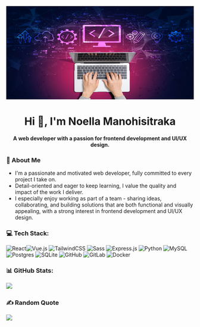 <img width="100%" src="tendances-developpement-web.jpg" height="250px">


<h1 align="center">Hi 👋, I'm Noella Manohisitraka</h1>
<h4 align="center">A web developer with a passion for frontend development and UI/UX design.</h4>

### 👩 About Me 

- I'm a passionate and motivated web developer, fully committed to every project I take on.
-  Detail-oriented and eager to keep learning, I value the quality and impact of the work I deliver. 
- I especially enjoy working as part of a team - sharing ideas, collaborating, and building solutions that are both functional and visually appealing, with a strong interest in frontend development and UI/UX design.


### 💻 Tech Stack:

![React](https://img.shields.io/badge/react-%2320232a.svg?logo=react&logoColor=%2361DAFB)![Vue.js](https://img.shields.io/badge/vue.js-%2335495e.svg?logo=vuedotjs&logoColor=%234FC08D) ![TailwindCSS](https://img.shields.io/badge/tailwindcss-%2338B2AC.svg?logo=tailwindcss&logoColor=white) ![Sass](https://img.shields.io/badge/Sass-%23CC6699.svg?logo=sass&logoColor=white) ![Express.js](https://img.shields.io/badge/express.js-%23404d59.svg?logo=express&logoColor=white) ![Python](https://img.shields.io/badge/python-%2314354C.svg?logo=python&logoColor=white) ![MySQL](https://img.shields.io/badge/mysql-%2300f.svg?logo=mysql&logoColor=white) ![Postgres](https://img.shields.io/badge/postgres-%23316192.svg?logo=postgresql&logoColor=white) ![SQLite](https://img.shields.io/badge/sqlite-%2307405e.svg?logo=sqlite&logoColor=white) ![GitHub](https://img.shields.io/badge/github-%23121011.svg?logo=github&logoColor=white) ![GitLab](https://img.shields.io/badge/gitlab-%23181717.svg?logo=gitlab&logoColor=white) ![Docker](https://img.shields.io/badge/docker-%230db7ed.svg?logo=docker&logoColor=white)

### 📊 GitHub Stats:

![](https://github-readme-streak-stats.herokuapp.com/?user=Noella-dev&theme=dark&hide_border=false)

### ✍️ Random Quote

![](https://quotes-github-readme.vercel.app/api?type=horizontal&theme=radical)

